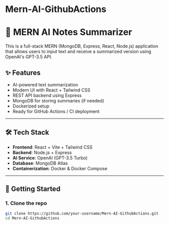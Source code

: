 ﻿# Mern-AI-GithubActions

# 🧠 MERN AI Notes Summarizer

This is a full-stack MERN (MongoDB, Express, React, Node.js) application that allows users to input text and receive a summarized version using OpenAI's GPT-3.5 API.

## ✨ Features

- AI-powered text summarization
- Modern UI with React + Tailwind CSS
- REST API backend using Express
- MongoDB for storing summaries (if needed)
- Dockerized setup
- Ready for GitHub Actions / CI deployment

---

## 🛠 Tech Stack

- **Frontend**: React + Vite + Tailwind CSS
- **Backend**: Node.js + Express
- **AI Service**: OpenAI (GPT-3.5 Turbo)
- **Database**: MongoDB Atlas
- **Containerization**: Docker & Docker Compose

---

## 🚀 Getting Started

### 1. Clone the repo

```bash
git clone https://github.com/your-username/Mern-AI-GithubActions.git
cd Mern-AI-GithubActions
